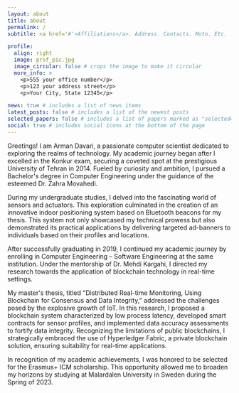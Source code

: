 ```yaml
---
layout: about
title: about
permalink: /
subtitle: <a href='#'>Affiliations</a>. Address. Contacts. Moto. Etc.

profile:
  align: right
  image: prof_pic.jpg
  image_circular: false # crops the image to make it circular
  more_info: >
    <p>555 your office number</p>
    <p>123 your address street</p>
    <p>Your City, State 12345</p>

news: true # includes a list of news items
latest_posts: false # includes a list of the newest posts
selected_papers: false # includes a list of papers marked as "selected={true}"
social: true # includes social icons at the bottom of the page
---
```


Greetings! I am Arman Davari, a passionate computer scientist dedicated to exploring the realms of technology. My academic journey began after I excelled in the Konkur exam, securing a coveted spot at the prestigious University of Tehran in 2014. Fueled by curiosity and ambition, I pursued a Bachelor's degree in Computer Engineering under the guidance of the esteemed Dr. Zahra Movahedi.

During my undergraduate studies, I delved into the fascinating world of sensors and actuators. This exploration culminated in the creation of an innovative indoor positioning system based on Bluetooth beacons for my thesis. This system not only showcased my technical prowess but also demonstrated its practical applications by delivering targeted ad-banners to individuals based on their profiles and locations.

After successfully graduating in 2019, I continued my academic journey by enrolling in Computer Engineering – Software Engineering at the same institution. Under the mentorship of Dr. Mehdi Kargahi, I directed my research towards the application of blockchain technology in real-time settings.

My master's thesis, titled "Distributed Real-time Monitoring, Using Blockchain for Consensus and Data Integrity," addressed the challenges posed by the explosive growth of IoT. In this research, I proposed a blockchain system characterized by low process latency, developed smart contracts for sensor profiles, and implemented data accuracy assessments to fortify data integrity. Recognizing the limitations of public blockchains, I strategically embraced the use of Hyperledger Fabric, a private blockchain solution, ensuring suitability for real-time applications.

In recognition of my academic achievements, I was honored to be selected for the Erasmus+ ICM scholarship. This opportunity allowed me to broaden my horizons by studying at Malardalen University in Sweden during the Spring of 2023.
